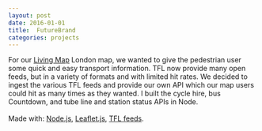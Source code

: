 ```yaml
---
layout: post
date: 2016-01-01
title:  FutureBrand
categories: projects
---
```


For our <a href="http://livingmap.com/" target="_blank">Living Map</a> London map, we wanted to give the pedestrian user some quick and easy transport information. TFL now provide many open feeds, but in a variety of formats and with limited hit rates. We decided to ingest the various TFL feeds and provide our own API which our map users could hit as many times as they wanted. I built the cycle hire, bus Countdown, and tube line and station status APIs in Node.
<br>
<br>
Made with: <a href="https://nodejs.org/">Node.js</a>, <a href="http://leafletjs.com/">Leaflet.js</a>, <a href="http://www.tfl.gov.uk/info-for/open-data-users/our-feeds">TFL feeds</a>.